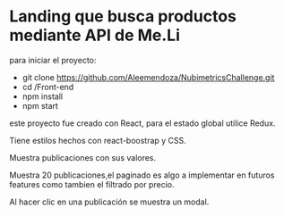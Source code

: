 # Landing que busca productos mediante API de Me.Li



para iniciar el proyecto: 

- git clone https://github.com/Aleemendoza/NubimetricsChallenge.git
- cd /Front-end
- npm install
- npm start

este proyecto fue creado con React, para el estado global utilice Redux.

Tiene estilos hechos con react-boostrap y CSS.

Muestra publicaciones con sus valores.

Muestra 20 publicaciones,el paginado es algo a implementar en futuros features como tambien el filtrado por precio.

Al hacer clic en una publicación se muestra un modal.

